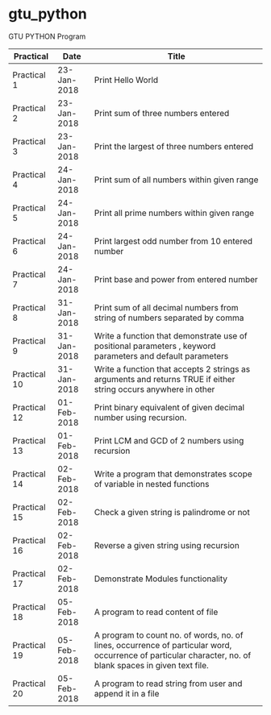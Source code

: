 # gtu_python
GTU PYTHON Program

| Practical | Date | Title |
| -------- | ------ | ------ |
| Practical 1 | 23-Jan-2018 | Print Hello World  |
| Practical 2 | 23-Jan-2018 | Print sum of three numbers entered |
| Practical 3 | 23-Jan-2018 | Print the largest of three numbers entered |
| Practical 4 | 24-Jan-2018 | Print sum of all numbers within given range |
| Practical 5 | 24-Jan-2018 | Print all prime numbers within given range |
| Practical 6 | 24-Jan-2018 | Print largest odd number from 10 entered number  |
| Practical 7 | 24-Jan-2018 | Print base and power from entered number |
| Practical 8 | 31-Jan-2018 | Print sum of all decimal numbers from string of numbers separated by comma |
| Practical 9 | 31-Jan-2018 | Write a function that demonstrate use of positional parameters , keyword parameters and default parameters |
| Practical 10 | 31-Jan-2018 | Write a function that accepts 2 strings as arguments and returns TRUE if either string occurs anywhere in other  |
| Practical 12 | 01-Feb-2018 | Print binary equivalent of given decimal number using recursion.  |
| Practical 13 | 01-Feb-2018 | Print LCM and GCD of 2 numbers using recursion  |
| Practical 14 | 02-Feb-2018 | Write a program that demonstrates scope of variable in nested functions  |
| Practical 15 | 02-Feb-2018 | Check a given string is palindrome or not |
| Practical 16 | 02-Feb-2018 | Reverse a given string using recursion   |
| Practical 17 | 02-Feb-2018 | Demonstrate Modules functionality    |
| Practical 18 | 05-Feb-2018 | A program to read content of file    |
| Practical 19 | 05-Feb-2018 | A program to count no. of words, no. of lines, occurrence of particular word, occurrence of particular character, no. of blank spaces in given text file.    |
| Practical 20 | 05-Feb-2018 | A program to read string from user and append it in a file    |
